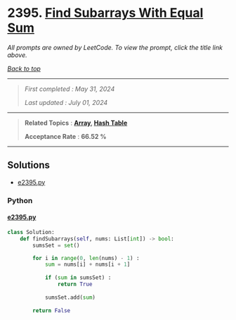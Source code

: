 # 2395. [Find Subarrays With Equal Sum](<https://leetcode.com/problems/find-subarrays-with-equal-sum>)

*All prompts are owned by LeetCode. To view the prompt, click the title link above.*

*[Back to top](<../README.md>)*

------

> *First completed : May 31, 2024*
>
> *Last updated : July 01, 2024*

------

> **Related Topics** : **[Array](<by_topic/Array.md>), [Hash Table](<by_topic/Hash Table.md>)**
>
> **Acceptance Rate** : **66.52 %**

------

## Solutions

- [e2395.py](<../my-submissions/e2395.py>)
### Python
#### [e2395.py](<../my-submissions/e2395.py>)
```Python
class Solution:
    def findSubarrays(self, nums: List[int]) -> bool:
        sumsSet = set()

        for i in range(0, len(nums) - 1) :
            sum = nums[i] + nums[i + 1]
            
            if (sum in sumsSet) :
                return True
            
            sumsSet.add(sum)
        
        return False
```

